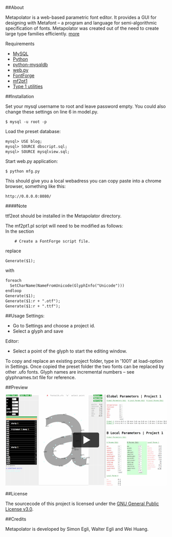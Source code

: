 ##About

Metapolator is a web-based parametric font editor. It provides a GUI for designing with Metafont – a program and language for semi-algorithmic specification of fonts. Metapolator was created out of the need to create large type families efficiently. [more](http://metapolator.com/)

Requirements
- [MySQL](http://dev.mysql.com/downloads/mysql/)
- [Python](http://www.python.org/)
- [python-mysqldb](http://sourceforge.net/projects/mysql-python/)
- [web.py](http://webpy.org/)
- [FontForge](http://sourceforge.net/projects/fontforge/files/fontforge-source/)
- [mf2pt1](http://www.ctan.org/tex-archive/support/mf2pt1)
- [Type 1 utilities](http://www.lcdf.org/type/#t1utils)


##Installation

Set your mysql username to root and leave password empty. You could also change these settings on line 6 in model.py.
```
$ mysql -u root -p
```
Load the preset database:
```
mysql> USE blog;
mysql> SOURCE dbscript.sql;
mysql> SOURCE mysqlview.sql;
```
Start web.py application:
```
$ python mfg.py    
```
This should give you a local webadress you can copy paste into a chrome browser, something like this:
```
http://0.0.0.0:8080/
```

####Note

ttf2eot should be installed in the Metapolator directory. 

The mf2pt1.pl script will need to be modified as follows:  
In the section   
```
    # Create a FontForge script file.
```
replace  
```
Generate($1);
```
with  
```
foreach
  SetCharName(NameFromUnicode(GlyphInfo("Unicode")))
endloop
Generate($1);
Generate($1:r + ".otf");
Generate($1:r + ".ttf");
```


##Usage
Settings:
- Go to Settings and choose a project id. 
- Select a glyph and save

Editor:
- Select a point of the glyph to start the editing window.

To copy and replace an existing project folder, type in '1001' at load-option in Settings. Once copied the preset folder the two fonts can be replaced by other .ufo fonts. 
Glyph names are incremental numbers – see glyphnames.txt file for reference.

##Preview

<a href="http://vimeo.com/71826912" target="_blank"><img src="/metapolatorvideo.png"></a>

##License

The sourcecode of this project is licensed under the [GNU General Public License v3.0](http://www.gnu.org/copyleft/gpl.html).


##Credits

Metapolator is developed by Simon Egli, Walter Egli and Wei Huang.
